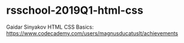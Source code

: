 # rsschool-2019Q1-html-css
Gaidar Sinyakov
HTML CSS Basics: https://www.codecademy.com/users/magnusducatuslt/achievements
